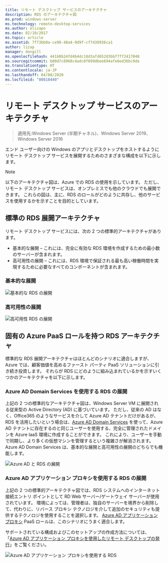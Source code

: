 ```yaml
---
title: リモート デスクトップ サービスのアーキテクチャ
description: RDS のアーキテクチャ図
ms.prod: windows-server
ms.technology: remote-desktop-services
ms.author: elizapo
ms.date: 02/10/2017
ms.topic: article
ms.assetid: 7f73bb0a-ce98-48a4-9d9f-cf7438936ca1
author: lizap
manager: dongill
ms.openlocfilehash: 441b0b24fd4b4dc18d3afd65283bbf7ff2417048
ms.sourcegitcommit: b00d7c8968c4adc8f699dbee694afe6ed36bc9de
ms.translationtype: HT
ms.contentlocale: ja-JP
ms.lasthandoff: 04/08/2020
ms.locfileid: "80818440"
---
```

# <a name="remote-desktop-services-architecture"></a>リモート デスクトップ サービスのアーキテクチャ

>適用先:Windows Server (半期チャネル)、Windows Server 2019、Windows Server 2016

エンド ユーザー向けの Windows のアプリとデスクトップをホストするようにリモート デスクトップ サービスを展開するためのさまざまな構成を以下に示します。

>[!NOTE]
> 以下のアーキテクチャ図は、Azure での RDS の使用を示しています。 ただし、リモート デスクトップ サービスは、オンプレミスでも他のクラウドでも展開できます。 これらの図は、主に、RDS のロールがどのように共存し、他のサービスを使用するかを示すことを目的としています。

## <a name="standard-rds-deployment-architectures"></a>標準の RDS 展開アーキテクチャ

リモート デスクトップ サービスには、次の 2 つの標準的アーキテクチャがあります。
-    基本的な展開 – これには、完全に有効な RDS 環境を作成するための最小数のサーバーが含まれます。
-    高可用性の展開 – これには、RDS 環境で保証される最も高い稼働時間を実現するために必要なすべてのコンポーネントが含まれます。

### <a name="basic-deployment"></a>基本的な展開

![基本的な RDS の展開](./media/basic-rds.png)

### <a name="highly-available-deployment"></a>高可用性の展開

![高可用性 RDS の展開](./media/ha-rds.png)

## <a name="rds-architectures-with-unique-azure-paas-roles"></a>固有の Azure PaaS ロールを持つ RDS アーキテクチャ

標準的な RDS 展開アーキテクチャはほとんどのシナリオに適合しますが、Azure では、顧客価値を高めるファースト パーティ PaaS ソリューションに引き続き投資します。 それらが RDS にどのように組み込まれているかを示すいくつかのアーキテクチャを以下に示します。

### <a name="rds-deployment-with-azure-ad-domain-services"></a>Azure AD Domain Services を使用する RDS の展開

上記の 2 つの標準的なアーキテクチャ図は、Windows Server VM に展開される従来型の Active Directory (AD) に基づいています。 ただし、従来の AD はなく、Office365 のようなサービスを介して Azure AD テナントだけがあるが、RDS を活用したいという場合は、[Azure AD Domain Services](https://docs.microsoft.com/azure/active-directory-domain-services/active-directory-ds-overview) を使って、Azure AD テナントに存在するのと同じユーザーを使用する、完全に管理されたドメインを Azure IaaS 環境に作成することができます。 これにより、ユーザーを手動で同期し、より多くの仮想マシンを管理するという複雑さが解消されます。 Azure AD Domain Services は、基本的な展開と高可用性の展開のどちらでも機能します。

![Azure AD と RDS の展開](./media/aadds-rds.png)

### <a name="rds-deployment-with-azure-ad-application-proxy"></a>Azure AD アプリケーション プロキシを使用する RDS の展開

上記の 2 つの標準的アーキテクチャ図では、RDS システムへのインターネット接続エントリ ポイントとして RD Web サーバー/ゲートウェイ サーバーが使用されています。 環境によっては、管理者は、独自のサーバーを境界から削除して、代わりに、リバース プロキシ テクノロジを介して追加のセキュリティも提供するテクノロジを使用することを選択します。 [Azure AD アプリケーション プロキシ](https://docs.microsoft.com/azure/active-directory/active-directory-application-proxy-get-started) PaaS ロールは、このシナリオにうまく適合します。

サポートされている構成およびこのセットアップの作成方法については、「[Azure AD アプリケーション プロキシを使用したリモート デスクトップの発行](/azure/active-directory/application-proxy-publish-remote-desktop)」をご覧ください。

![Azure AD アプリケーション プロキシを使用する RDS](./media/aadappproxy-rds.png)
